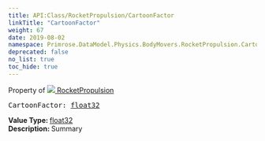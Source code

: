 ```yaml
---
title: API:Class/RocketPropulsion/CartoonFactor
linkTitle: "CartoonFactor"
weight: 67
date: 2019-08-02
namespace: Primrose.DataModel.Physics.BodyMovers.RocketPropulsion.CartoonFactor
deprecated: false
no_list: true
toc_hide: true
---
```

Property of <a href="/docs/api-reference/Class/RocketPropulsion"><img src="/icons/silk/rocket.png"/>&nbsp;RocketPropulsion</a>
<pre class="method-declaration">
CartoonFactor: <a class="type" href="/docs/api-reference/System/Primitives#single">float32</a></pre>
<b>Value Type: </b>
<a class="type" href="/docs/api-reference/System/Primitives#single">float32</a>
<br/>
<b>Description: </b>
Summary

